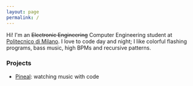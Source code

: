 ```yaml
---
layout: page
permalink: /
---
```


Hi! I'm an <del>Electronic Engineering</del> Computer Engineering student at
[Politecnico di Milano](http://polimi.it). I love to code day and night; I like
colorful flashing programs, bass music, high BPMs and recursive patterns.


### Projects

* [Pineal](https://github.com/edne/pineal): watching music with code
